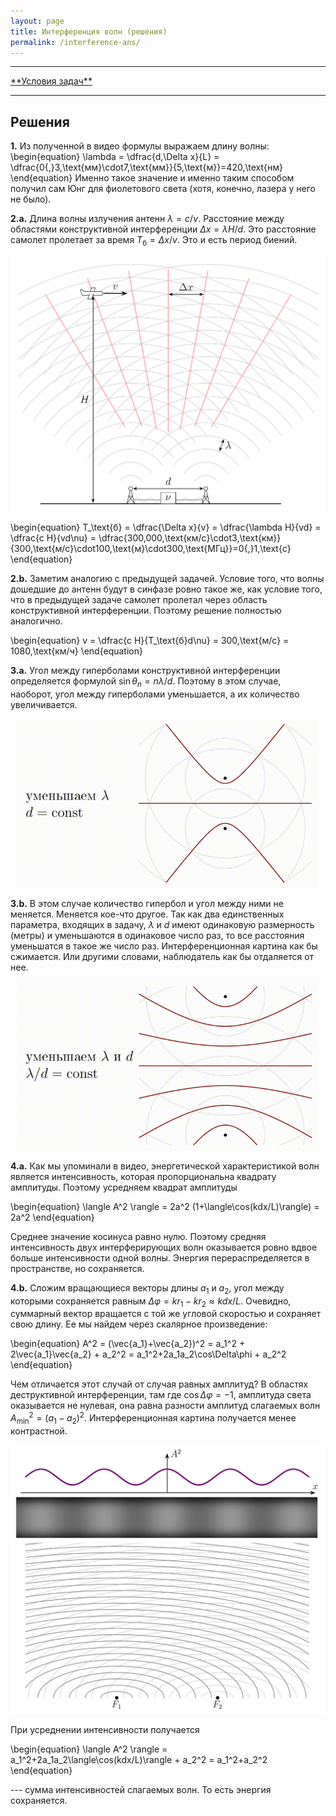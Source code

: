 ```yaml
---
layout: page
title: Интерференция волн (решения)
permalink: /interference-ans/
---
```


<hr> 
<a href="/interference">**Условия задач**</a>
<hr> 

## Решения

**1.** Из полученной в видео формулы выражаем длину волны:
\begin{equation} \lambda = \dfrac{d\,\Delta x}{L} = \dfrac{0{,}3\,\text{мм}\cdot7\,\text{мм}}{5\,\text{м}}=420\,\text{нм} \end{equation}
Именно такое значение и именно таким способом получил сам Юнг для фиолетового света (хотя, конечно, лазера у него не было).

**2.a.** Длина волны излучения антенн $\lambda=c/\nu$. Расстояние между областями конструктивной интерференции $\Delta x = \lambda H/d$. Это расстояние самолет пролетает за время $T_\text{б}=\Delta x/v$. Это и есть период биений. 

<center><img src="/images/inter-ant2.png" width="640"/></center>

\begin{equation} T_\text{б} = \dfrac{\Delta x}{v} = \dfrac{\lambda H}{vd} = \dfrac{c H}{vd\nu} = \dfrac{300\,000\,\text{км/с}\cdot3\,\text{км}}{300\,\text{м/с}\cdot100\,\text{м}\cdot300\,\text{МГц}}=0{,}1\,\text{с} \end{equation}

**2.b.** Заметим аналогию с предыдущей задачей. Условие того, что волны дошедшие до антенн будут в синфазе ровно такое же, как условие того, что в предыдущей задаче самолет пролетал через область конструктивной интерференции. Поэтому решение полностью аналогично.

\begin{equation} v = \dfrac{c H}{T_\text{б}d\nu} = 300\,\text{м/с} = 1080\,\text{км/ч} \end{equation}

**3.a.** Угол между гиперболами конструктивной интерференции определяется формулой $\sin\theta_n=n\lambda/d$. Поэтому в этом случае, наоборот, угол между гиперболами уменьшается, а их количество увеличивается.

<center><img src="/images/inter-l.gif" width="480"/></center>

**3.b.** В этом случае количество гипербол и угол между ними не меняется. Меняется кое-что другое. Так как два единственных параметра, входящих в задачу, $\lambda$ и $d$ имеют одинаковую размерность (метры) и уменьшаются в одинаковое число раз, то все расстояния уменьшатся в такое же число раз. Интерференционная картина как бы сжимается. Или другими словами, наблюдатель как бы отдаляется от нее.

<center><img src="/images/inter-dl.gif" width="480"/></center>

**4.a.** Как мы упоминали в видео, энергетической характеристикой волн является интенсивность, которая пропорциональна квадрату амплитуды. Поэтому усредняем квадрат амплитуды

\begin{equation} \langle A^2 \rangle = 2a^2 (1+\langle\cos(kdx/L)\rangle) = 2a^2 \end{equation}

Среднее значение косинуса равно нулю. Поэтому средняя интенсивность двух интерферирующих волн оказывается ровно вдвое больше интенсивности одной волны. Энергия перераспределяется в пространстве, но сохраняется.

**4.b.** Сложим вращающиеся векторы длины $a_1$ и $a_2$, угол между которыми сохраняется равным $\Delta\varphi=kr_1-kr_2\approx kdx/L$. Очевидно, суммарный вектор вращается с той же угловой скоростью и сохраняет свою длину. Ее мы найдем через скалярное произведение:

\begin{equation} A^2 = (\vec{a_1}+\vec{a_2})^2 = a_1^2 + 2\vec{a_1}\vec{a_2} + a_2^2 = a_1^2+2a_1a_2\cos\Delta\phi + a_2^2 \end{equation}

Чем отличается этот случай от случая равных амплитуд? В областях деструктивной интерференции, там где $\cos\Delta\varphi=-1$, амплитуда света оказывается не нулевая, она равна разности амплитуд слагаемых волн $A_{\min}^2=(a_1-a_2)^2$. Интерференционная картина получается менее контрастной. 

<center><img src="/images/inter-pic2.png" width="640"/></center>

При усреднении интенсивности получается

\begin{equation} \langle A^2 \rangle = a_1^2+2a_1a_2\langle\cos(kdx/L)\rangle + a_2^2 = a_1^2+a_2^2 \end{equation}

--- сумма интенсивностей слагаемых волн. То есть энергия сохраняется.

